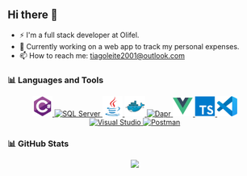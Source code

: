 ## Hi there 👋
- ⚡ I'm a full stack developer at Olifel.
- 🔭 Currently working on a web app to track my personal expenses.
- 📫 How to reach me: tiagoleite2001@outlook.com

<!--
**tiago-fml/tiago-fml** is a ✨ _special_ ✨ repository because its `README.md` (this file) appears on your GitHub profile.

Here are some ideas to get you started:


- 👯 I’m looking to collaborate on ...
- 🤔 I’m looking for help with ...
- 💬 Ask me about ...

- 😄 Pronouns: ...
- ⚡ Fun fact: ...
-->

### 📊 Languages and Tools

<p align="center">
  <a href="https://www.w3schools.com/cs/" target="_blank"> 
    <img src="https://raw.githubusercontent.com/devicons/devicon/master/icons/csharp/csharp-original.svg" alt="C#" width="40" height="40"/> 
  </a>
  <a href="https://www.microsoft.com/en-us/sql-server" target="_blank"> 
    <img src="https://www.svgrepo.com/show/303229/microsoft-sql-server-logo.svg" alt="SQL Server" width="40" height="40"/> 
  </a>
  <a href="https://www.java.com/" target="_blank"> 
  <img src="https://raw.githubusercontent.com/devicons/devicon/master/icons/java/java-original.svg" alt="Java" width="40" height="40"/> 
  </a>
  <a href="https://www.docker.com/" target="_blank"> 
    <img src="https://raw.githubusercontent.com/devicons/devicon/master/icons/docker/docker-original.svg" alt="Docker" width="40" height="40"/> 
  </a>
 <a href="https://dapr.io/" target="_blank"> 
  <img src="https://dapr.io/images/dapr.svg" alt="Dapr" width="40" height="40"/> 
  </a>
  <a href="https://vuejs.org/" target="_blank"> 
    <img src="https://raw.githubusercontent.com/devicons/devicon/master/icons/vuejs/vuejs-original.svg" alt="Vue.js" width="40" height="40"/> 
  </a>
  <a href="https://www.typescriptlang.org/" target="_blank"> 
    <img src="https://raw.githubusercontent.com/devicons/devicon/master/icons/typescript/typescript-original.svg" alt="TypeScript" width="40" height="40"/> 
  </a>
  <a href="https://code.visualstudio.com/" target="_blank"> 
    <img src="https://raw.githubusercontent.com/devicons/devicon/master/icons/vscode/vscode-original.svg" alt="VS Code" width="40" height="40"/> 
  </a>
  <a href="https://visualstudio.microsoft.com/" target="_blank"> 
    <img src="https://visualstudio.microsoft.com/wp-content/uploads/2021/10/Product-Icon.svg" alt="Visual Studio" width="40" height="40"/> 
  </a>
  <a href="https://www.postman.com/" target="_blank"> 
    <img src="https://www.svgrepo.com/show/354202/postman-icon.svg" alt="Postman" width="40" height="40"/> 
  </a>
</p>


### 📊 GitHub Stats

<p align="center">
  <img src="https://github-readme-stats.vercel.app/api/top-langs/?username=tiago-fml&layout=compact&theme=tokyonight" />
</p>
